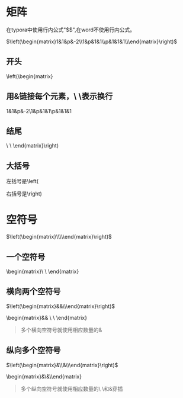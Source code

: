 # 矩阵

在typora中使用行内公式"$$",在word不使用行内公式。

$\left(\begin{matrix}1&1&p&-2\\1&p&1&1\\p&1&1&1\\\end{matrix}\right)$

## 开头

\left(\begin{matrix}

## 用&链接每个元素，\ \表示换行

1&1&p&-2\\1&p&1&1\\p&1&1&1

## 结尾

\    \   \end{matrix}\right)

## 大括号

左括号是\left(

右括号是\right)

# 空符号

$\left(\begin{matrix}\\\\\end{matrix}\right)$

## 一个空符号

\begin{matrix}\ \ \end{matrix}

## 横向两个空符号

$\left(\begin{matrix}&&\\\end{matrix}\right)$

\begin{matrix}&& \ \ \end{matrix}

> 多个横向空符号就使用相应数量的&

## 纵向多个空符号

$\left(\begin{matrix}&\\&\\\end{matrix}\right)$

\begin{matrix}&\\&\\\end{matrix}

> 多个纵向空符号就使用相应数量的\ \和&穿插

